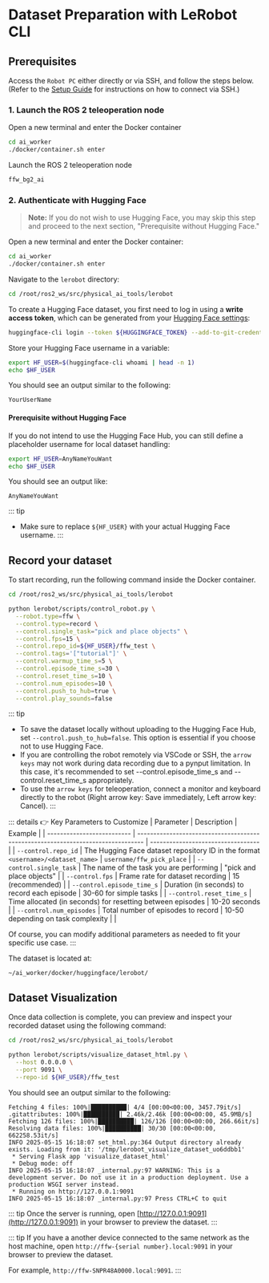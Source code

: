 # Dataset Preparation with LeRobot CLI

## Prerequisites

Access the `Robot PC` either directly or via SSH, and follow the steps below.
(Refer to the [Setup Guide](/setup) for instructions on how to connect via SSH.)

### 1. Launch the ROS 2 teleoperation node

Open a new terminal and enter the Docker container

```bash
cd ai_worker
./docker/container.sh enter
```

Launch the ROS 2 teleoperation node

```bash
ffw_bg2_ai
```

### 2. Authenticate with Hugging Face

> **Note:** If you do not wish to use Hugging Face, you may skip this step and proceed to the next section, "Prerequisite without Hugging Face."

Open a new terminal and enter the Docker container:

```bash
cd ai_worker
./docker/container.sh enter
```

Navigate to the `lerobot` directory:

```bash
cd /root/ros2_ws/src/physical_ai_tools/lerobot
```

To create a Hugging Face dataset, you first need to log in using a **write access token**, which can be generated from your [Hugging Face settings](https://huggingface.co/settings/tokens):

```bash
huggingface-cli login --token ${HUGGINGFACE_TOKEN} --add-to-git-credential
```

Store your Hugging Face username in a variable:

```bash
export HF_USER=$(huggingface-cli whoami | head -n 1)
echo $HF_USER
```

You should see an output similar to the following:

```
YourUserName
```

#### Prerequisite without Hugging Face

If you do not intend to use the Hugging Face Hub, you can still define a placeholder username for local dataset handling:

```bash
export HF_USER=AnyNameYouWant
echo $HF_USER
```

You should see an output like:

```
AnyNameYouWant
```

::: tip

- Make sure to replace `${HF_USER}` with your actual Hugging Face username.
  :::

## Record your dataset

To start recording, run the following command inside the Docker container.

```bash
cd /root/ros2_ws/src/physical_ai_tools/lerobot
```

```bash
python lerobot/scripts/control_robot.py \
  --robot.type=ffw \
  --control.type=record \
  --control.single_task="pick and place objects" \
  --control.fps=15 \
  --control.repo_id=${HF_USER}/ffw_test \
  --control.tags='["tutorial"]' \
  --control.warmup_time_s=5 \
  --control.episode_time_s=30 \
  --control.reset_time_s=10 \
  --control.num_episodes=10 \
  --control.push_to_hub=true \
  --control.play_sounds=false
```

::: tip

- To save the dataset locally without uploading to the Hugging Face Hub, set `--control.push_to_hub=false`. This option is essential if you choose not to use Hugging Face.
- If you are controlling the robot remotely via VSCode or SSH, the `arrow keys` may not work during data recording due to a pynput limitation. In this case, it's recommended to set --control.episode_time_s and --control.reset_time_s appropriately.
- To use the `arrow keys` for teleoperation, connect a monitor and keyboard directly to the robot (Right arrow key: Save immediately, Left arrow key: Cancel).
  :::


::: details :point_right: Key Parameters to Customize
| Parameter                  | Description                                                                      | Example                            |
| -------------------------- | -------------------------------------------------------------------------------- | ---------------------------------- |
| `--control.repo_id`        | The Hugging Face dataset repository ID in the format `<username>/<dataset_name>` | `username/ffw_pick_place`          |
| `--control.single_task`    | The name of the task you are performing                                          | "pick and place objects"           |
| `--control.fps`            | Frame rate for dataset recording                                                 | 15 (recommended)                   |
| `--control.episode_time_s` | Duration (in seconds) to record each episode                                     | 30-60 for simple tasks             |
| `--control.reset_time_s`   | Time allocated (in seconds) for resetting between episodes                       | 10-20 seconds                      |
| `--control.num_episodes`   | Total number of episodes to record                                               | 10-50 depending on task complexity |                                                                              |

Of course, you can modify additional parameters as needed to fit your specific use case.
:::

The dataset is located at:

`~/ai_worker/docker/huggingface/lerobot/`

## Dataset Visualization

Once data collection is complete, you can preview and inspect your recorded dataset using the following command:

```bash
cd /root/ros2_ws/src/physical_ai_tools/lerobot
```

```bash
python lerobot/scripts/visualize_dataset_html.py \
  --host 0.0.0.0 \
  --port 9091 \
  --repo-id ${HF_USER}/ffw_test
```

You should see an output similar to the following:

```
Fetching 4 files: 100%|██████████| 4/4 [00:00<00:00, 3457.79it/s]
.gitattributes: 100%|██████████| 2.46k/2.46k [00:00<00:00, 45.9MB/s]
Fetching 126 files: 100%|██████████| 126/126 [00:00<00:00, 266.66it/s]
Resolving data files: 100%|██████████| 30/30 [00:00<00:00, 662258.53it/s]
INFO 2025-05-15 16:18:07 set_html.py:364 Output directory already exists. Loading from it: '/tmp/lerobot_visualize_dataset_uo6ddbb1'
 * Serving Flask app 'visualize_dataset_html'
 * Debug mode: off
INFO 2025-05-15 16:18:07 _internal.py:97 WARNING: This is a development server. Do not use it in a production deployment. Use a production WSGI server instead.
 * Running on http://127.0.0.1:9091
INFO 2025-05-15 16:18:07 _internal.py:97 Press CTRL+C to quit
```

::: tip
Once the server is running, open [http://127.0.0.1:9091](http://127.0.0.1:9091) in your browser to preview the dataset.
:::

::: tip
If you have a another device connected to the same network as the host machine, open `http://ffw-{serial number}.local:9091` in your browser to preview the dataset.

For example, `http://ffw-SNPR48A0000.local:9091`.
:::
